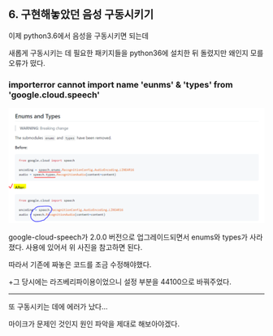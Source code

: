 ## 6. 구현해놓았던 음성 구동시키기



이제 python3.6에서 음성을 구동시키면 되는데

새롭게 구동시키는 데 필요한 패키지들을 python36에 설치한 뒤 돌렸지만 왜인지 모를 오류가 떴다.

### importerror cannot import name 'eunms' & 'types' from 'google.cloud.speech' 

<img src="./source/Enums and Types.PNG">

google-cloud-speech가 2.0.0 버전으로 업그레이드되면서 enums와 types가 사라졌다. 사용에 있어서 위 사진을 참고하면 된다.

따라서 기존에 짜놓은 코드를 조금 수정해야했다.

+그 당시에는 라즈베리파이용이었으니 설정 부분을 44100으로 바꿔주었다.

---

또 구동시키는 데에 에러가 났다...

마이크가 문제인 것인지 원인 파악을 제대로 해보아야겠다.

